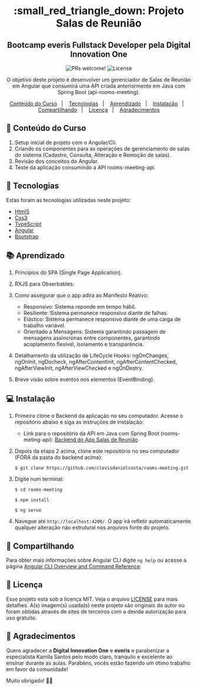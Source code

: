 <h1 align="center">
:small_red_triangle_down: Projeto Salas de Reunião
</h1>

<h2 align="center">
Bootcamp everis Fullstack Developer pela Digital Innovation One
</h2>

<p align="center">
  <img src="https://img.shields.io/static/v1?label=PRs&message=welcome&color=7159c1&labelColor=000000" alt="PRs welcome!" />

  <img alt="License" src="https://img.shields.io/static/v1?label=license&message=MIT&color=7159c1&labelColor=000000">
</p>

<p align="center">
O objetivo deste projeto é desenvolver um gerenciador de Salas de Reunião em Angular que consumirá uma API criada anteriormente em Java com Spring Boot (api-rooms-meeting).
</p>

<p align="center">
  <a href="#gem-conteudo-do-curso">Conteúdo do Curso</a>&nbsp;&nbsp;&nbsp;|&nbsp;&nbsp;&nbsp;
  <a href="#rocket-tecnologias">Tecnologias</a>&nbsp;&nbsp;&nbsp;|&nbsp;&nbsp;&nbsp;
  <a href="#books-aprendizado">Aprendizado</a>&nbsp;&nbsp;&nbsp;|&nbsp;&nbsp;&nbsp;
  <a href="#computer-instalação">Instalação</a>&nbsp;&nbsp;&nbsp;|&nbsp;&nbsp;&nbsp;
  <a href="#small_orange_diamond-compartilhando">Compartilhando</a>&nbsp;&nbsp;&nbsp;|&nbsp;&nbsp;&nbsp;
  <a href="#small_orange_diamond-licença">Licença</a>&nbsp;&nbsp;&nbsp;|&nbsp;&nbsp;&nbsp;
  <a href="#small_orange_diamond-agradecimentos">Agradecimentos</a>
</p>

## :gem: Conteúdo do Curso
 1. Setup inicial de projeto com o Angular/Cli.
 2. Criando os componentes para as operações de gerenciamento de salas do sistema (Cadastro, Consulta, Alteração e Remoção de salas).
 3. Revisão dos conceitos do Angular.
 4. Teste da aplicação consumindo a API rooms-meeting-api.

## :rocket: Tecnologias
Estas foram as tecnologias utilizadas neste projeto:
  - [Html5](https://developer.mozilla.org/pt-BR/docs/Web/HTML/HTML5)
  - [Css3](https://www.w3schools.com/css/)
  - [TypeScript](https://www.typescriptlang.org/)
  - [Angular](https://angular.io/)
  - [Bootstrap](https://getbootstrap.com/)
 
## :books: Aprendizado
 1. Princípios do SPA (Single Page Application).
 2. RXJS para Obserbables.
 3. Como assegurar que o app adira ao Manifesto Reativo:

    * Responsivo: Sistema reponde em tempo hábil.
    * Resiliente: Sistema permanece responsivo diante de falhas.
    * Elástico: Sistema permanece responsivo diante de uma carga de trabalho variável.
    * Orientado a Mensagens: Sistema garantindo passagem de mensagens assíncronas entre componentes, garantindo acoplamento flexível, isolamento e transparência.
 4. Detalhamento da utilização de LifeCycle Hooks: ngOnChanges, ngOnInit, ngDocheck, ngAfterContentInit, ngAfterContentChecked, ngAfterViewInit, ngAfterViewChecked e ngOnDestry.
 5. Breve visão sobre eventos nos elementos (EventBinding).
 
## :computer: Instalação
1. Primeiro clone o Backend da aplicação no seu computador. Acesse o repositório abaixo e siga as instruções de instalação:

    * Link para o repositório da API em Java com Spring Boot (rooms-meting-api):
[Backend do App Salas de Reunião](https://github.com/clovisdanielcosta/api-rooms-meeting.git)
    
3. Depois da etapa 2 acima, clone este repositório no seu computador (FORA da pasta do backend acima):

    `$ git clone https://github.com/clovisdanielcosta/rooms-meeting.git`

4. Digite num terminal:

    `$ cd rooms-meeting`

    `$ npm install`
    
    `$ ng serve`

5. Navegue até `http://localhost:4200/`. O app irá refletir automaticamente qualquer alteração não estrutural nos arquivos fonte do projeto.

## :small_orange_diamond: Compartilhando 
Para obter mais informações sobre Angular CLI digite `ng help` ou acesse a página [Angular CLI Overview and Command Reference](https://angular.io/cli).

## :small_orange_diamond: Licença
Esse projeto está sob a licença MIT. Veja o arquivo [LICENSE](LICENSE.md) para mais detalhes.
A(s) imagem(s) usada(s) neste projeto são originais do autor ou foram obtidas através de sites de terceiros com a devida autorização para uso gratuito.

## :small_orange_diamond: Agradecimentos
Quero agradecer a <b>Digital Innovation One</b> e <b>everis</b> e parabenizar a especialista Kamila Santos pelo modo claro, tranquilo e excelente ao ensinar durante as aulas. Parabéns, vocês estão fazendo um ótimo trabalho em favor da comunidade! 

Muito obrigado! :clap::clap:

